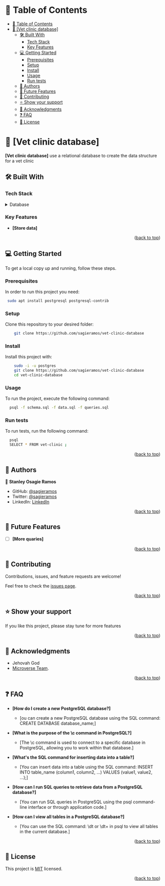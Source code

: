 # 📗 Table of Contents

- [📗 Table of Contents](#-table-of-contents)
- [📖 \[Vet clinic database\] ](#-vet-clinic-database-)
  - [🛠 Built With ](#-built-with-)
    - [Tech Stack ](#tech-stack-)
    - [Key Features ](#key-features-)
  - [💻 Getting Started ](#-getting-started-)
    - [Prerequisites](#prerequisites)
    - [Setup](#setup)
    - [Install](#install)
    - [Usage](#usage)
    - [Run tests](#run-tests)
  - [👥 Authors ](#-authors-)
  - [🔭 Future Features ](#-future-features-)
  - [🤝 Contributing ](#-contributing-)
  - [⭐️ Show your support ](#️-show-your-support-)
  - [🙏 Acknowledgments ](#-acknowledgments-)
  - [❓ FAQ ](#-faq-)
  - [📝 License ](#-license-)

<!-- PROJECT DESCRIPTION -->

# 📖 [Vet clinic database] <a name="about-project"></a>

**[Vet clinic database]** use a relational database to create the data structure for a vet clinic

## 🛠 Built With <a name="built-with"></a>

### Tech Stack <a name="tech-stack"></a>

<details>
<summary>Database</summary>
  <ul>
    <li><a href="https://www.postgresql.org/">PostgreSQL</a></li>
  </ul>
</details>

### Key Features <a name="key-features"></a>

- **[Store data]**

<p align="right">(<a href="#readme-top">back to top</a>)</p>

## 💻 Getting Started <a name="getting-started"></a>

To get a local copy up and running, follow these steps.

### Prerequisites

In order to run this project you need:


```sh
 sudo apt install postgresql postgresql-contrib
```

### Setup

Clone this repository to your desired folder:

``` sh
    git clone https://github.com/sagieramos/vet-clinic-database
```

### Install

Install this project with:

``` sh
    sudo -i -u postgres
    git clone https://github.com/sagieramos/vet-clinic-database
    cd vet-clinic-database
```

### Usage

To run the project, execute the following command:

```sh
  psql -f schema.sql -f data.sql -f queries.sql
```

### Run tests

To run tests, run the following command:

```sh
  psql
  SELECT * FROM vet-clinic ;
```

<p align="right">(<a href="#readme-top">back to top</a>)</p>


## 👥 Authors <a name="authors"></a>

👤 **Stanley Osagie Ramos**
- GitHub: [@sagieramos](https://github.com/sagieramos)
- Twitter: [@sagieramos](https://twitter.com/sagieramos)
- LinkedIn: [LinkedIn](https://linkedin.com/in/sagieramos)

<p align="right">(<a href="#readme-top">back to top</a>)</p>

## 🔭 Future Features <a name="future-features"></a>

- [ ] **[More quaries]**

<p align="right">(<a href="#readme-top">back to top</a>)</p>


## 🤝 Contributing <a name="contributing"></a>

Contributions, issues, and feature requests are welcome!

Feel free to check the [issues page](https://github.com/sagieramos/vet-clinic-database/issues).

<p align="right">(<a href="#readme-top">back to top</a>)</p>


## ⭐️ Show your support <a name="support"></a>

If you like this project, please stay tune for more features

<p align="right">(<a href="#readme-top">back to top</a>)</p>

## 🙏 Acknowledgments <a name="acknowledgements"></a>

- Jehovah God
- [Microverse Team](https://www.microverse.org/).

<p align="right">(<a href="#readme-top">back to top</a>)</p>

<!-- FAQ (optional) -->

## ❓ FAQ <a name="faq"></a>

- **[How do I create a new PostgreSQL database?]**

  - [ou can create a new PostgreSQL database using the SQL command: CREATE DATABASE database_name;]

- **[What is the purpose of the \c command in PostgreSQL?]**

  - [The \c command is used to connect to a specific database in PostgreSQL, allowing you to work within that database.]

- **[What's the SQL command for inserting data into a table?]**
  - [You can insert data into a table using the SQL command: INSERT INTO table_name (column1, column2, ...) VALUES (value1, value2, ...);]

- **[How can I run SQL queries to retrieve data from a PostgreSQL database?]**
  - [You can run SQL queries in PostgreSQL using the psql command-line interface or through application code.]
  
- **[How can I view all tables in a PostgreSQL database?]**
  - [You can use the SQL command: \dt or \dt+ in psql to view all tables in the current database.]

<p align="right">(<a href="#readme-top">back to top</a>)</p>

<!-- LICENSE -->

## 📝 License <a name="license"></a>

This project is [MIT](./LICENSE) licensed.

<p align="right">(<a href="#readme-top">back to top</a>)</p>
